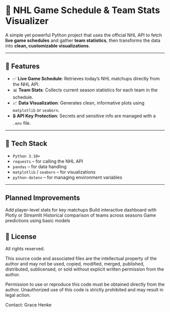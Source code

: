 # 🏒 NHL Game Schedule & Team Stats Visualizer

A simple yet powerful Python project that uses the official NHL API to fetch **live game schedules** and gather **team statistics**, then transforms the data into **clean, customizable visualizations**.

---

## 📌 Features

- ✅ **Live Game Schedule**: Retrieves today’s NHL matchups directly from the NHL API.
- 📊 **Team Stats**: Collects current season statistics for each team in the schedule.
- 📈 **Data Visualization**: Generates clean, informative plots using `matplotlib` or `seaborn`.
- 🔒 **API Key Protection**: Secrets and sensitive info are managed with a `.env` file.

---

## 🧰 Tech Stack

- `Python 3.10+`
- `requests` – for calling the NHL API
- `pandas` – for data handling
- `matplotlib` / `seaborn` – for visualizations
- `python-dotenv` – for managing environment variables

---

## Planned Improvements

Add player-level stats for key matchups
Build interactive dashboard with Plotly or Streamlit
Historical comparison of teams across seasons
Game predictions using basic models

## 📄 License
All rights reserved.

This source code and associated files are the intellectual property of the author and may not be used, copied, modified, merged, published, distributed, sublicensed, or sold without explicit written permission from the author.

Permission to use or reproduce this code must be obtained directly from the author. Unauthorized use of this code is strictly prohibited and may result in legal action.

Contact: Grace Henke
